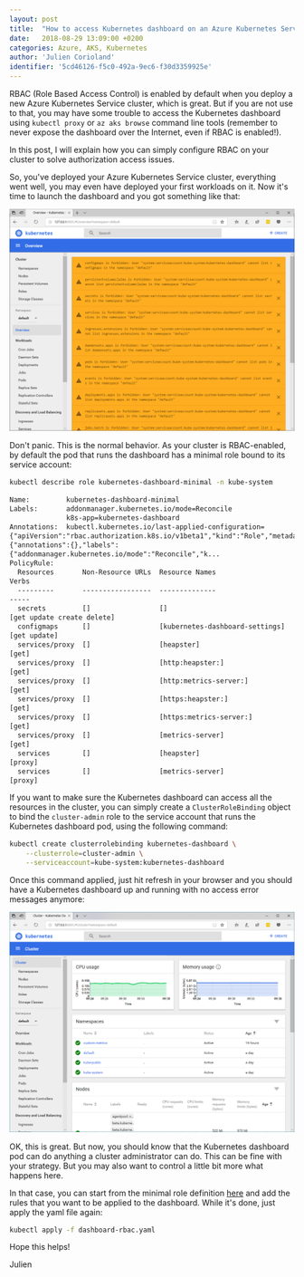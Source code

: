 ```yaml
---
layout: post
title:  "How to access Kubernetes dashboard on an Azure Kubernetes Service cluster with RBAC enabled"
date:   2018-08-29 13:09:00 +0200
categories: Azure, AKS, Kubernetes
author: 'Julien Corioland'
identifier: '5cd46126-f5c0-492a-9ec6-f30d3359925e'
---
```


RBAC (Role Based Access Control) is enabled by default when you deploy a new Azure Kubernetes Service cluster, which is great. But if you are not use to that, you may have some trouble to access the Kubernetes dashboard using `kubectl proxy` or `az aks browse` command line tools (remember to never expose the dashboard over the Internet, even if RBAC is enabled!).

In this post, I will explain how you can simply configure RBAC on your cluster to solve authorization access issues.

<!--more-->

So, you've deployed your Azure Kubernetes Service cluster, everything went well, you may even have deployed your first workloads on it. Now it's time to launch the dashboard and you got something like that:

![Kubernetes Dashboard - No Access](/images/kubernetes-rbac-dashboard/dashboard-rbac-no-rights.png)

Don't panic. This is the normal behavior. As your cluster is RBAC-enabled, by default the pod that runs the dashboard has a minimal role bound to its service account:

```bash
kubectl describe role kubernetes-dashboard-minimal -n kube-system
```

```tsv
Name:         kubernetes-dashboard-minimal
Labels:       addonmanager.kubernetes.io/mode=Reconcile
              k8s-app=kubernetes-dashboard
Annotations:  kubectl.kubernetes.io/last-applied-configuration={"apiVersion":"rbac.authorization.k8s.io/v1beta1","kind":"Role","metadata":{"annotations":{},"labels":{"addonmanager.kubernetes.io/mode":"Reconcile","k...
PolicyRule:
  Resources       Non-Resource URLs  Resource Names                   Verbs
  ---------       -----------------  --------------                   -----
  secrets         []                 []                               [get update create delete]
  configmaps      []                 [kubernetes-dashboard-settings]  [get update]
  services/proxy  []                 [heapster]                       [get]
  services/proxy  []                 [http:heapster:]                 [get]
  services/proxy  []                 [http:metrics-server:]           [get]
  services/proxy  []                 [https:heapster:]                [get]
  services/proxy  []                 [https:metrics-server:]          [get]
  services/proxy  []                 [metrics-server]                 [get]
  services        []                 [heapster]                       [proxy]
  services        []                 [metrics-server]                 [proxy]
```

If you want to make sure the Kubernetes dashboard can access all the resources in the cluster, you can simply create a `ClusterRoleBinding` object to bind the `cluster-admin` role to the service account that runs the Kubernetes dashboard pod, using the following command:

```bash
kubectl create clusterrolebinding kubernetes-dashboard \
    --clusterrole=cluster-admin \
    --serviceaccount=kube-system:kubernetes-dashboard
```

Once this command applied, just hit refresh in your browser and you should have a Kubernetes dashboard up and running with no access error messages anymore:

![Kubernetes Dashboard - Cluster Admin](/images/kubernetes-rbac-dashboard/dashboard-rbac-cluster-admin.png)

OK, this is great. But now, you should know that the Kubernetes dashboard pod can do anything a cluster administrator can do. This can be fine with your strategy. But you may also want to control a little bit more what happens here.

In that case, you can start from the minimal role definition [here](https://raw.githubusercontent.com/kubernetes/kubernetes/master/cluster/addons/dashboard/dashboard-rbac.yaml) and add the rules that you want to be applied to the dashboard.
While it's done, just apply the yaml file again:

```bash
kubectl apply -f dashboard-rbac.yaml
```

Hope this helps!

Julien